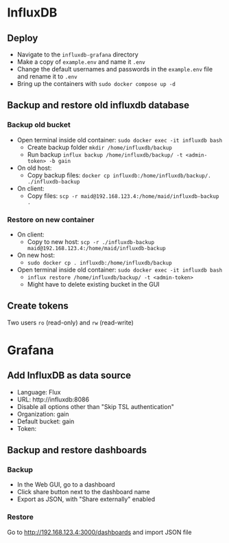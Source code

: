 # InfluxDB
## Deploy

* Navigate to the `influxdb-grafana` directory
* Make a copy of `example.env` and name it `.env`
* Change the default usernames and passwords in the `example.env` file and rename it to `.env`
* Bring up the containers with `sudo docker compose up -d`

## Backup and restore old influxdb database
### Backup old bucket

* Open terminal inside old container: `sudo docker exec -it influxdb bash`
    * Create backup folder `mkdir /home/influxdb/backup`
    * Run backup `influx backup /home/influxdb/backup/ -t <admin-token> -b gain`
* On old host:
    * Copy backup files: `docker cp influxdb:/home/influxdb/backup/. ./influxdb-backup` 
* On client:
    * Copy files: `scp -r maid@192.168.123.4:/home/maid/influxdb-backup .`

### Restore on new container
* On client:
    * Copy to new host: `scp -r ./influxdb-backup maid@192.168.123.4:/home/maid/influxdb-backup`
* On new host:
    * `sudo docker cp . influxdb:/home/influxdb/backup`
* Open terminal inside old container: `sudo docker exec -it influxdb bash`
    * `influx restore /home/influxdb/backup/ -t <admin-token>`
    * Might have to delete existing bucket in the GUI

## Create tokens
Two users `ro` (read-only) and `rw` (read-write)

# Grafana

## Add InfluxDB as data source
* Language: Flux
* URL: http://influxdb:8086
* Disable all options other than "Skip TSL authentication"
* Organization: gain
* Default bucket: gain
* Token: <ro-token>

## Backup and restore dashboards
### Backup
* In the Web GUI, go to a dashboard
* Click share button next to the dashboard name
* Export as JSON, with "Share externally" enabled

### Restore
Go to http://192.168.123.4:3000/dashboards and import JSON file

